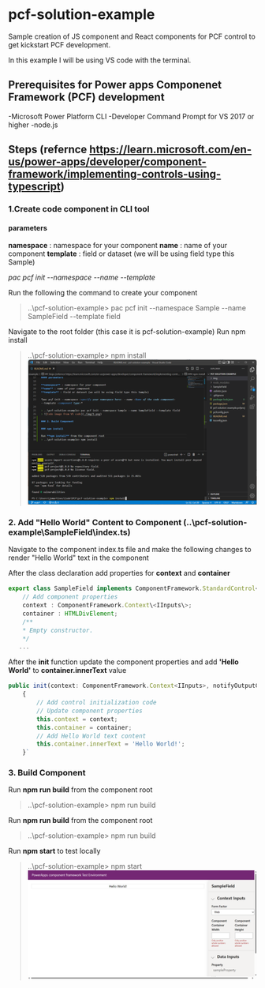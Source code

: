 # pcf-solution-example

Sample creation of JS component and React components for PCF control to get kickstart PCF development.

In this example I will be using VS code with the terminal.

## Prerequisites for Power apps Componenet Framework (PCF) development

-Microsoft Power Platform CLI
-Developer Command Prompt for VS 2017 or higher 
-node.js 

## Steps (refernce https://learn.microsoft.com/en-us/power-apps/developer/component-framework/implementing-controls-using-typescript)

### 1.Create code component in CLI tool

#### parameters 

**namespace** : namespace for your component
**name** : name of your component 
**template** : field or dataset (we will be using field type this Sample)

*pac pcf init --namespace <specify your namespace here> --name <Name of the code component> --template <component type>*

Run the following the command to create your component
> ..\pcf-solution-example> pac pcf init --namespace Sample --name SampleField --template field

Navigate to the root folder (this case it is pcf-solution-example)
Run npm install 
> ..\pcf-solution-example> npm install
![Code image from VS code](./img/2.png)



### 2. Add "Hello World" Content to Component (..\pcf-solution-example\SampleField\index.ts)
Navigate to the component index.ts file and make the following changes to render "Hello World" text in the component

After the class declaration add properties for **context** and **container** 


```typescript
export class SampleField implements ComponentFramework.StandardControl<IInputs, IOutputs> {
    // Add component properties
    context : ComponentFramework.Context\<IInputs\>;
    container : HTMLDivElement;
    /**
    * Empty constructor.
    */
   ...
```

After the **init** function update the component properties and add **'Hello World'** to **container.innerText** value 

```typescript
public init(context: ComponentFramework.Context<IInputs>, notifyOutputChanged: () => void, state: ComponentFramework.Dictionary, container:HTMLDivElement): void
    {
        // Add control initialization code
        // Update component properties
        this.context = context;
        this.container = container;
        // Add Hello World text content
        this.container.innerText = 'Hello World!';
    }`
```
### 3. Build Component 

Run **npm run build** from the component root
> ..\pcf-solution-example> npm run build

Run **npm run build** from the component root
> ..\pcf-solution-example> npm run build

Run **npm start** to test locally 
> ..\pcf-solution-example> npm start
> ![Code image from VS code](./img/4.png)